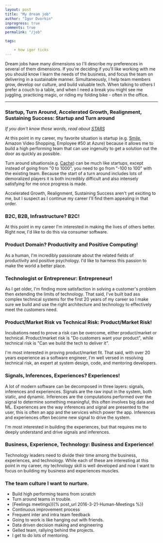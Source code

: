 ```yaml
---
layout: post
title: "My dream job"
author: "Igor Dvorkin"
inprogress: true
comments: true
permalink: "/job"

tags:

    - how igor ticks
---
```


Dream jobs have many dimensions so I'll describe my preferences in several of them dimensions. If you're deciding if you'll like working with me you should know I learn the needs of the business, and focus the team on delivering in a sustainable manner. Simultaneously, I help team members grow, develop our culture, and build valuable tech.  When talking to others I prefer a couch to a table, and when I need a break you might see me juggling, practicing magic, or riding my folding bike - often in the office. 

---

### Startup, Turn Around, Accelerated Growth, Realignment, Sustaining Success: Startup and Turn around

*If you don't know those words, read about [STARS](https://hbr.org/2009/01/picking-the-right-transition-strategy)*

At this point in my career, my favorite situation is startup (e.g. [Smile](http://igsmilebox.blogspot.com), Amazon Video Shopping, Employee #50 at Azure) because it allows me to build a high performing team that can use ingenuity to get a solution out the door as quickly as possible. 

Turn around situations(e.g. [Cache](/cache)) can be much like startups, except instead of going from "0 to 1000", you need to go from "-100 to 100" with the existing team.  Because the start of a turn around includes lots of demoralized players it is both incredibly difficult and also intensely satisfying for me once progress is made. 

Accelerated Growth, Realignment, Sustaining Success aren't yet exciting to me, but I suspect as I continue my career  I'll find them appealing in that order. 

### B2C, B2B, Infrastructure? B2C!

At this point in my career I'm interested in making the lives of others better. Right now, I'd like to do this via consumer software.

### Product Domain? Productivity and Positive Computing!

As a human, I'm incredibly passionate about the related fields of productivity and positive psychology. I'd like to harness this passion to make the world a better place.


### Technologist or Entrepreneur: Entrepreneur!

As I get older, I'm finding more satisfaction in solving a customer's problem then extending the limits of technology.
That said, I've built bad ass complex technical systems for the first 20 years of my career so I make sure we build and use the right architecture and technology to effectively meet the customers need.

### Product/Market Risk vs Technical Risk: Product/Market Risk!

Incubations need to prove a risk can be overcome, either product/market or technical.  Product/market risk is "Do customers want your product", while  technical risk is "Can we build the tech to deliver it".

I'm most interested in proving product/market fit. That said, with over 20 years experience as a software engineer, I'm well versed in resolving technical risk, an expert at system design, code, and mentoring developers.

### Signals, Inferences, Experiences? Experiences!

A lot of modern software can be decomposed in three layers: signals, inferences and experiences. Signals are the raw input in the system, both static, and dynamic. Inferences are the computations performed over the signal to determine something meaningful, this often involves big data and ML. Experiences are the way inferences and signal are presented to the user, this is often an app and the services which power the app. Inferences and experiences often become new signal to drive the system.

I'm most interested in building the experiences, but that requires me to deeply understand and drive signals and inferences.
### Business, Experience, Technology: Business and Experience!

Technology leaders need to divide their time among the business, experiences, and technology. While each of these are interesting at this point in my career, my technology skill is well developed and now I want to focus on building my business and experiences muscles.

### The team culture I want to nurture.

* Build high performing teams from scratch
* Turn around teams in trouble.
* [Feelings meetings]({% post_url 2016-3-21-Human-Meetings %})
* Continuous improvement process
* Frequent inter and intra team feedback
* Going to work is like hanging out with friends.
* Data driven decision making and engineering
* Gelled team, rallying behind the projects.
* I get to do lots of mentoring.
